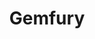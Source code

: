 ---
blog: https://gemfury.com/blog
codehost: https://github.com/gemfury
facebook: https://facebook.com/gemfury
logohandle: gemfury
sort: gemfury
title: Gemfury
twitter: https://x.com/gemfury
website: https://gemfury.com/
---